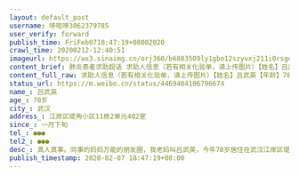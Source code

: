 ```yaml
---
layout: default_post
username: 哆啦哆3062379785
user_verify: forward
publish_time: FriFeb0718:47:19+08002020
crawl_time: 20200212-12:40:51
imageurl: https://wx3.sinaimg.cn/orj360/b6883509ly1gbo12szyvxj211i0rsgqn.jpg,https://wx3.sinaimg.cn/orj360/b6883509ly1gbo12t9383j20u0140ad9.jpg
content_brief: 肺炎患者求助超话 求助人信息（若有相关化验单，请上传图片）【姓名】吕武英【年龄】78岁【所在城市】武汉【所在小区、社区】江岸区堤角小区11栋2单元402室【患病时间】一月下旬【联系方式】●●●【其他紧急联系人】●●●【病情描述】真人真事。同事的妈妈：万能的朋友圈， ...全文
content_full_raw: 求助人信息（若有相关化验单，请上传图片）【姓名】吕武英【年龄】78岁【所在城市】武汉【所在小区、社区】江岸区堤角小区11栋2单元402室【患病时间】一月下旬【联系方式】●●●【其他紧急联系人】●●●【病情描述】真人真事。同事的妈妈：万能的朋友圈，我老妈叫吕武英，今年78岁居住在武汉江岸区堤角小区11栋2单元402室，在家高烧10多天，五六天前就去了医院，拍了CT左肺以明显发白，直到4号才确诊是新冠状病毒，去了医院没有床铺收留她，120没人接，市长热线说居委会安排，但是居委会说医院没床铺安置不了，现在情况越来越严重，现在呼吸困难，人相当难受，吃不了东西。再不治疗的话就坚持不下去了！求大家帮我想想办法，救救我老妈🙏🙏🙏联系方式●●●
status_url: https://m.weibo.cn/status/4469404106796674
name_: 吕武英
age_: 78岁
city_: 武汉
address_: 江岸区堤角小区11栋2单元402室
since_: 一月下旬
tel_: ●●●
tel2_: ●●●
desc_: 真人真事。同事的妈妈万能的朋友圈，我老妈叫吕武英，今年78岁居住在武汉江岸区堤角小区11栋2单元402室，在家高烧10多天，五六天前就去了医院，拍了CT左肺以明显发白，直到4号才确诊是新冠状病毒，去了医院没有床铺收留她，120没人接，市长热线说居委会安排，但是居委会说医院没床铺安置不了，现在情况越来越严重，现在呼吸困难，人相当难受，吃不了东西。再不治疗的话就坚持不下去了！求大家帮我想想办法，救救我老妈🙏🙏🙏联系方式●●●
publish_timestamp: 2020-02-07 18:47:19+08:00
---
```

